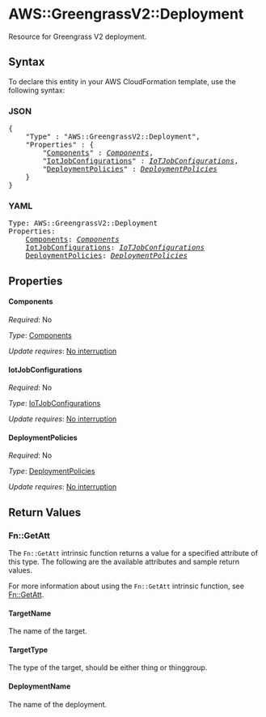 # AWS::GreengrassV2::Deployment

Resource for Greengrass V2 deployment.

## Syntax

To declare this entity in your AWS CloudFormation template, use the following syntax:

### JSON

<pre>
{
    "Type" : "AWS::GreengrassV2::Deployment",
    "Properties" : {
        "<a href="#components" title="Components">Components</a>" : <i><a href="components.md">Components</a></i>,
        "<a href="#iotjobconfigurations" title="IotJobConfigurations">IotJobConfigurations</a>" : <i><a href="iotjobconfigurations.md">IoTJobConfigurations</a></i>,
        "<a href="#deploymentpolicies" title="DeploymentPolicies">DeploymentPolicies</a>" : <i><a href="deploymentpolicies.md">DeploymentPolicies</a></i>
    }
}
</pre>

### YAML

<pre>
Type: AWS::GreengrassV2::Deployment
Properties:
    <a href="#components" title="Components">Components</a>: <i><a href="components.md">Components</a></i>
    <a href="#iotjobconfigurations" title="IotJobConfigurations">IotJobConfigurations</a>: <i><a href="iotjobconfigurations.md">IoTJobConfigurations</a></i>
    <a href="#deploymentpolicies" title="DeploymentPolicies">DeploymentPolicies</a>: <i><a href="deploymentpolicies.md">DeploymentPolicies</a></i>
</pre>

## Properties

#### Components

_Required_: No

_Type_: <a href="components.md">Components</a>

_Update requires_: [No interruption](https://docs.aws.amazon.com/AWSCloudFormation/latest/UserGuide/using-cfn-updating-stacks-update-behaviors.html#update-no-interrupt)

#### IotJobConfigurations

_Required_: No

_Type_: <a href="iotjobconfigurations.md">IoTJobConfigurations</a>

_Update requires_: [No interruption](https://docs.aws.amazon.com/AWSCloudFormation/latest/UserGuide/using-cfn-updating-stacks-update-behaviors.html#update-no-interrupt)

#### DeploymentPolicies

_Required_: No

_Type_: <a href="deploymentpolicies.md">DeploymentPolicies</a>

_Update requires_: [No interruption](https://docs.aws.amazon.com/AWSCloudFormation/latest/UserGuide/using-cfn-updating-stacks-update-behaviors.html#update-no-interrupt)

## Return Values

### Fn::GetAtt

The `Fn::GetAtt` intrinsic function returns a value for a specified attribute of this type. The following are the available attributes and sample return values.

For more information about using the `Fn::GetAtt` intrinsic function, see [Fn::GetAtt](https://docs.aws.amazon.com/AWSCloudFormation/latest/UserGuide/intrinsic-function-reference-getatt.html).

#### TargetName

The name of the target.

#### TargetType

The type of the target, should be either thing or thinggroup.

#### DeploymentName

The name of the deployment.

